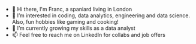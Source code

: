 - 👋 Hi there, I'm Franc, a spaniard living in London
- 👀 I’m interested in coding, data analytics, engineering and data science. Also, fun hobbies like gaming and cooking!
- 🌱 I’m currently growing my skills as a data analyst
- 📫 Feel free to reach me on LinkedIn for collabs and job offers

<!---
Franc993/Franc993 is a ✨ special ✨ repository because its `README.md` (this file) appears on your GitHub profile.
You can click the Preview link to take a look at your changes.
--->

